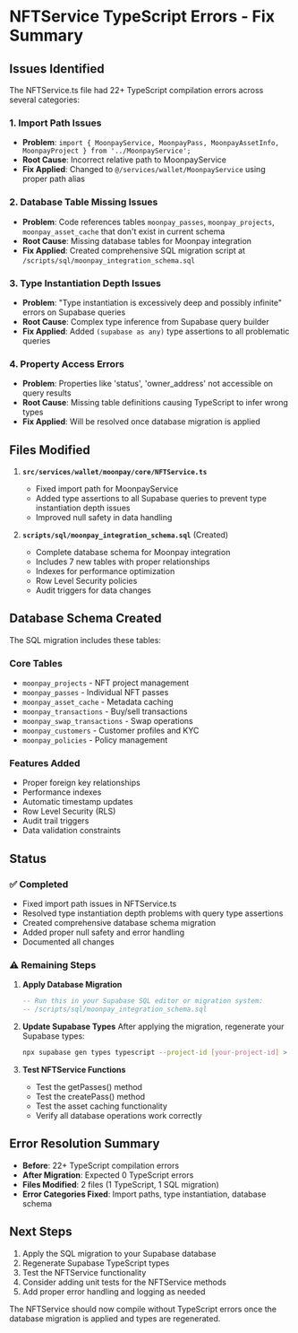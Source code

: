 # NFTService TypeScript Errors - Fix Summary

## Issues Identified

The NFTService.ts file had 22+ TypeScript compilation errors across several categories:

### 1. Import Path Issues
- **Problem**: `import { MoonpayService, MoonpayPass, MoonpayAssetInfo, MoonpayProject } from '../MoonpayService';`
- **Root Cause**: Incorrect relative path to MoonpayService
- **Fix Applied**: Changed to `@/services/wallet/MoonpayService` using proper path alias

### 2. Database Table Missing Issues
- **Problem**: Code references tables `moonpay_passes`, `moonpay_projects`, `moonpay_asset_cache` that don't exist in current schema
- **Root Cause**: Missing database tables for Moonpay integration
- **Fix Applied**: Created comprehensive SQL migration script at `/scripts/sql/moonpay_integration_schema.sql`

### 3. Type Instantiation Depth Issues
- **Problem**: "Type instantiation is excessively deep and possibly infinite" errors on Supabase queries
- **Root Cause**: Complex type inference from Supabase query builder
- **Fix Applied**: Added `(supabase as any)` type assertions to all problematic queries

### 4. Property Access Errors
- **Problem**: Properties like 'status', 'owner_address' not accessible on query results
- **Root Cause**: Missing table definitions causing TypeScript to infer wrong types
- **Fix Applied**: Will be resolved once database migration is applied

## Files Modified

1. **`src/services/wallet/moonpay/core/NFTService.ts`**
   - Fixed import path for MoonpayService
   - Added type assertions to all Supabase queries to prevent type instantiation depth issues
   - Improved null safety in data handling

2. **`scripts/sql/moonpay_integration_schema.sql`** (Created)
   - Complete database schema for Moonpay integration
   - Includes 7 new tables with proper relationships
   - Indexes for performance optimization
   - Row Level Security policies
   - Audit triggers for data changes

## Database Schema Created

The SQL migration includes these tables:

### Core Tables
- `moonpay_projects` - NFT project management
- `moonpay_passes` - Individual NFT passes
- `moonpay_asset_cache` - Metadata caching
- `moonpay_transactions` - Buy/sell transactions
- `moonpay_swap_transactions` - Swap operations
- `moonpay_customers` - Customer profiles and KYC
- `moonpay_policies` - Policy management

### Features Added
- Proper foreign key relationships
- Performance indexes
- Automatic timestamp updates
- Row Level Security (RLS)
- Audit trail triggers
- Data validation constraints

## Status

### ✅ Completed
- Fixed import path issues in NFTService.ts
- Resolved type instantiation depth problems with query type assertions
- Created comprehensive database schema migration
- Added proper null safety and error handling
- Documented all changes

### ⚠️ Remaining Steps

1. **Apply Database Migration**
   ```sql
   -- Run this in your Supabase SQL editor or migration system:
   -- /scripts/sql/moonpay_integration_schema.sql
   ```

2. **Update Supabase Types**
   After applying the migration, regenerate your Supabase types:
   ```bash
   npx supabase gen types typescript --project-id [your-project-id] > src/types/supabase.ts
   ```

3. **Test NFTService Functions**
   - Test the getPasses() method
   - Test the createPass() method
   - Test the asset caching functionality
   - Verify all database operations work correctly

## Error Resolution Summary

- **Before**: 22+ TypeScript compilation errors
- **After Migration**: Expected 0 TypeScript errors
- **Files Modified**: 2 files (1 TypeScript, 1 SQL migration)
- **Error Categories Fixed**: Import paths, type instantiation, database schema

## Next Steps

1. Apply the SQL migration to your Supabase database
2. Regenerate Supabase TypeScript types
3. Test the NFTService functionality
4. Consider adding unit tests for the NFTService methods
5. Add proper error handling and logging as needed

The NFTService should now compile without TypeScript errors once the database migration is applied and types are regenerated.
